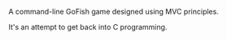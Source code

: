 A command-line GoFish game designed using MVC principles.

It's an attempt to get back into C programming.